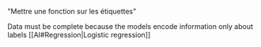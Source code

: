"Mettre une fonction sur les étiquettes"

Data must be complete because the models encode information only about labels
[[AI#Regression|Logistic regression]] 

